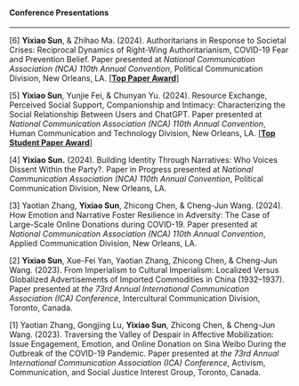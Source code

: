 #### **Conference Presentations**

---

[6] **Yixiao Sun**, & Zhihao Ma. (2024). Authoritarians in Response to Societal Crises: Reciprocal Dynamics of Right-Wing Authoritarianism, COVID-19 Fear and Prevention Belief. Paper presented at _National Communication Association (NCA) 110th Annual Convention_, Political Communication Division, New Orleans, LA. [[**Top Paper Award**](/assets/awards/nca24_pld.jpg)]

[5] **Yixiao Sun**, Yunjie Fei, & Chunyan Yu. (2024). Resource Exchange, Perceived Social Support, Companionship and Intimacy: Characterizing the Social Relationship Between Users and ChatGPT. Paper presented at _National Communication Association (NCA) 110th Annual Convention_, Human Communication and Technology Division, New Orleans, LA. [[**Top Student Paper Award**](/assets/awards/nca24_hctd.jpg)]

[4] **Yixiao Sun.** (2024). Building Identity Through Narratives: Who Voices Dissent Within the Party?. Paper in Progress presented at _National Communication Association (NCA) 110th Annual Convention_, Political Communication Division, New Orleans, LA.

[3] Yaotian Zhang, **Yixiao Sun**, Zhicong Chen, & Cheng-Jun Wang. (2024). How Emotion and Narrative Foster Resilience in Adversity: The Case of Large-Scale Online Donations during COVID-19. Paper presented at _National Communication Association (NCA) 110th Annual Convention_, Applied Communication Division, New Orleans, LA.
    
[2] **Yixiao Sun**, Xue-Fei Yan, Yaotian Zhang, Zhicong Chen, & Cheng-Jun Wang. (2023). From Imperialism to Cultural Imperialism: Localized Versus Globalized Advertisements of Imported Commodities in China (1932–1937). Paper presented at _the 73rd Annual International Communication Association (ICA) Conference_, Intercultural Communication Division, Toronto, Canada.

[1] Yaotian Zhang, Gongjing Lu, **Yixiao Sun**, Zhicong Chen, & Cheng-Jun Wang. (2023). Traversing the Valley of Despair in Affective Mobilization: Issue Engagement, Emotion, and Online Donation on Sina Weibo During the Outbreak of the COVID-19 Pandemic. Paper presented at _the 73rd Annual International Communication Association (ICA) Conference_, Activism, Communication, and Social Justice Interest Group, Toronto, Canada.
